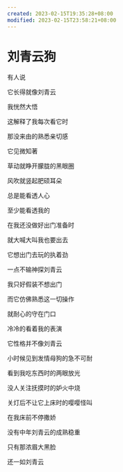 ```yaml
---
created: 2023-02-15T19:35:28+08:00
modified: 2023-02-15T23:58:21+08:00
---
```


# 刘青云狗

有人说

它长得就像刘青云

我恍然大悟

这解释了我每次看它时

那没来由的熟悉亲切感




它见微知著

草动就睁开朦胧的黑眼圈

风吹就竖起肥硕耳朵

总是能看透人心

至少能看透我的

在我还没做好出门准备时

就大喊大叫我也要出去

它想出门去玩的执着劲

一点不输神探刘青云



我只好假装不想出门

而它仿佛熟悉这一切操作

就耐心的守在门口

冷冷的看着我的表演



它性格并不像刘青云

小时候见到发情母狗的急不可耐

看到我吃东西时的两眼放光

没人关注抚摸时的妒火中烧



关灯后不让它上床时的嘤嘤怪叫

在我床前不停撒娇

没有中年刘青云的成熟稳重

只有那浓眉大黑脸

还一如刘青云
